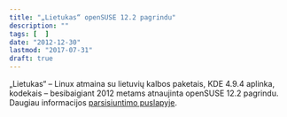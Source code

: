 ```yaml
---
title: "„Lietukas“ openSUSE 12.2 pagrindu"
description: ""
tags: [  ]
date: "2012-12-30"
lastmod: "2017-07-31"
draft: true
---
```

„Lietukas“ – Linux atmaina su lietuvių kalbos paketais, KDE 4.9.4 aplinka, kodekais – besibaigiant 2012 metams atnaujinta openSUSE 12.2 pagrindu. Daugiau informacijos [parsisiuntimo puslapyje](http://ftp.akl.lt/users/embar/Lietukas/).

